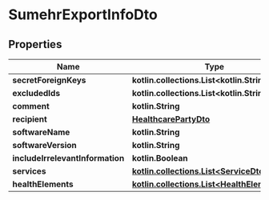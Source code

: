 
# SumehrExportInfoDto

## Properties
Name | Type | Description | Notes
------------ | ------------- | ------------- | -------------
**secretForeignKeys** | **kotlin.collections.List&lt;kotlin.String&gt;** |  |
**excludedIds** | **kotlin.collections.List&lt;kotlin.String&gt;** |  |
**comment** | **kotlin.String** |  |
**recipient** | [**HealthcarePartyDto**](HealthcarePartyDto.md) |  |  [optional]
**softwareName** | **kotlin.String** |  |  [optional]
**softwareVersion** | **kotlin.String** |  |  [optional]
**includeIrrelevantInformation** | **kotlin.Boolean** |  |  [optional]
**services** | [**kotlin.collections.List&lt;ServiceDto&gt;**](ServiceDto.md) |  |  [optional]
**healthElements** | [**kotlin.collections.List&lt;HealthElementDto&gt;**](HealthElementDto.md) |  |  [optional]
